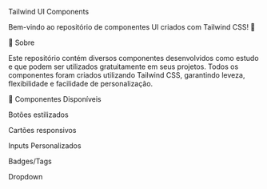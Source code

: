 Tailwind UI Components

Bem-vindo ao repositório de componentes UI criados com Tailwind CSS! 🚀

📌 Sobre

Este repositório contém diversos componentes desenvolvidos como estudo e que podem ser utilizados gratuitamente em seus projetos. Todos os componentes foram criados utilizando Tailwind CSS, garantindo leveza, flexibilidade e facilidade de personalização.

🎨 Componentes Disponíveis

Botões estilizados

Cartões responsivos

Inputs Personalizados

Badges/Tags

Dropdown
